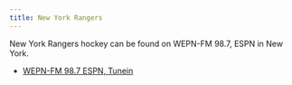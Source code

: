 ```yaml
---
title: New York Rangers
---
```

New York Rangers hockey can be found on WEPN-FM 98.7, ESPN in New York.

* [WEPN-FM 98.7 ESPN, Tunein](https://tunein.com/radio/987-FM-ESPN-New-York-s22469/)
